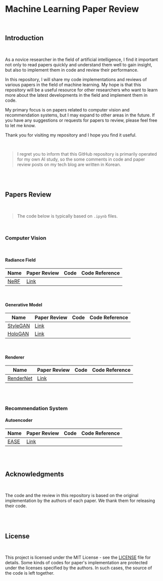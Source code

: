 # Machine Learning Paper Review

<br/>

## Introduction

<br/>

As a novice researcher in the field of artificial intelligence, I find it important not only to read papers quickly and understand them well to gain insight, but also to implement them in code and review their performance.

In this repository, I will share my code implementations and reviews of various papers in the field of machine learning. My hope is that this repository will be a useful resource for other researchers who want to learn more about the latest developments in the field and implement them in code.

My primary focus is on papers related to computer vision and recommendation systems, but I may expand to other areas in the future. If you have any suggestions or requests for papers to review, please feel free to let me know.

Thank you for visiting my repository and I hope you find it useful.

<br/>

> I regret you to inform that this GitHub repository is primarily operated for my own AI study, so the some comments in code and paper review posts on my tech blog are written in Korean.

<br/>

<br/>

## Papers Review

<br/>

>  The code below is typically based on `.ipynb` files.

<br/>

### Computer Vision

<br/>

#### Radiance Field

| Name                                     | Paper Review                                                 | Code | Code Reference |
| ---------------------------------------- | ------------------------------------------------------------ | ---- | -------------- |
| [NeRF](https://arxiv.org/abs/2003.08934) | [Link](https://glanceyes.tistory.com/entry/NeRF-2D-이미지를-3D-이미지로-Reconstruction하여-Novel-View-Synthesis이-가능한-Neural-Radiance-Fields) |      |                |

<br/>

#### Generative Model

| Name                                         | Paper Review                                                 | Code | Code Reference |
| -------------------------------------------- | ------------------------------------------------------------ | ---- | -------------- |
| [StyleGAN](https://arxiv.org/abs/1812.04948) | [Link](https://glanceyes.tistory.com/entry/StyleGAN-Style-transfer와-mapping-network를-사용하여-disentanglement를-향상시킨-generative-Model) |      |                |
| [HoloGAN](https://arxiv.org/abs/1904.01326)  | [Link](https://glanceyes.tistory.com/entry/HoloGAN-Natural-이미지로부터-3D-representation에-관해-unsupervised-learning-할-수-있는-모델) |      |                |

<br/>

#### Renderer

| Name                                          | Paper Review                                                 | Code | Code Reference |
| --------------------------------------------- | ------------------------------------------------------------ | ---- | -------------- |
| [RenderNet](https://arxiv.org/abs/1806.06575) | [Link](https://glanceyes.tistory.com/entry/RenderNet-3D-shape를-가지고-differentiable-rendering을-수행할-수-있는-Convolutional-network) |      |                |

<br/>

<br/>

### Recommendation System



#### Autoencoder

| Name                                     | Paper Review                                                 | Code | Code Reference |
| ---------------------------------------- | ------------------------------------------------------------ | ---- | -------------- |
| [EASE](https://arxiv.org/abs/1905.03375) | [Link](https://glanceyes.tistory.com/entry/Embarrassingly-Shallow-Autoencoders-for-Sparse-Data-모델이-희소-데이터에-강한-이유) |      |                |

<br/>

<br/>

## Acknowledgments

<br/>

The code and the review in this repository is based on the original implementation by the authors of each paper. We thank them for releasing their code.

<br/>

<br/>

## License

<br/>

This project is licensed under the MIT License - see the [LICENSE](https://chat.openai.com/chat/LICENSE) file for details. Some kinds of codes for paper's implementation are protected under the licenses specified by the authors. In such cases, the source of the code is left together.
